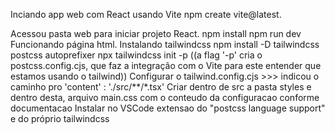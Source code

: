 Inciando app web com React usando Vite
npm create vite@latest.

Acessou pasta web para iniciar projeto React.
npm install
npm run dev
Funcionando página html.
Instalando tailwindcss
npm install -D tailwindcss postcss autoprefixer
npx tailwindcss init -p ((a flag '-p' cria o postcss.config.cjs, que faz a integração com o Vite para este entender que estamos usando o tailwind))
Configurar o tailwind.config.cjs >>> indicou o caminho pro 'content' : './src/**/*.tsx'
Criar dentro de src a pasta styles e dentro desta, arquivo main.css com o conteudo da configuracao conforme documentacao
Instalar no VSCode extensao do "postcss language support" e do próprio tailwindcss
